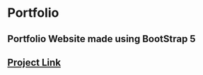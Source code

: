 # Portfolio

## Portfolio Website made using BootStrap 5


## [Project Link](https://pankaj892.live)
